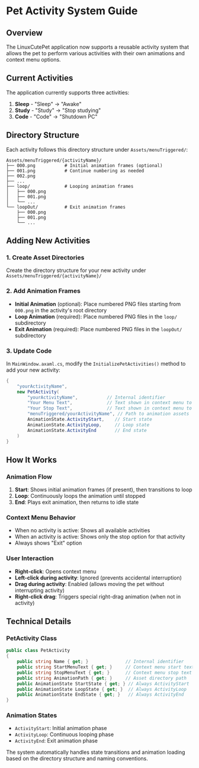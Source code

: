 # Pet Activity System Guide

## Overview
The LinuxCutePet application now supports a reusable activity system that allows the pet to perform various activities with their own animations and context menu options.

## Current Activities
The application currently supports three activities:

1. **Sleep** - "Sleep" → "Awake"
2. **Study** - "Study" → "Stop studying"  
3. **Code** - "Code" → "Shutdown PC"

## Directory Structure
Each activity follows this directory structure under `Assets/menuTriggered/`:

```
Assets/menuTriggered/{activityName}/
├── 000.png           # Initial animation frames (optional)
├── 001.png           # Continue numbering as needed
├── 002.png
├── ...
├── loop/             # Looping animation frames
│   ├── 000.png
│   ├── 001.png
│   └── ...
└── loopOut/          # Exit animation frames
    ├── 000.png
    ├── 001.png
    └── ...
```

## Adding New Activities

### 1. Create Asset Directories
Create the directory structure for your new activity under `Assets/menuTriggered/{activityName}/`

### 2. Add Animation Frames
- **Initial Animation** (optional): Place numbered PNG files starting from `000.png` in the activity's root directory
- **Loop Animation** (required): Place numbered PNG files in the `loop/` subdirectory
- **Exit Animation** (required): Place numbered PNG files in the `loopOut/` subdirectory

### 3. Update Code
In `MainWindow.axaml.cs`, modify the `InitializePetActivities()` method to add your new activity:

```csharp
{
    "yourActivityName",
    new PetActivity(
        "yourActivityName",           // Internal identifier
        "Your Menu Text",             // Text shown in context menu to start
        "Your Stop Text",             // Text shown in context menu to stop
        "menuTriggered/yourActivityName", // Path to animation assets
        AnimationState.ActivityStart,    // Start state
        AnimationState.ActivityLoop,     // Loop state  
        AnimationState.ActivityEnd       // End state
    )
}
```

## How It Works

### Animation Flow
1. **Start**: Shows initial animation frames (if present), then transitions to loop
2. **Loop**: Continuously loops the animation until stopped
3. **End**: Plays exit animation, then returns to idle state

### Context Menu Behavior
- When no activity is active: Shows all available activities
- When an activity is active: Shows only the stop option for that activity
- Always shows "Exit" option

### User Interaction
- **Right-click**: Opens context menu
- **Left-click during activity**: Ignored (prevents accidental interruption)
- **Drag during activity**: Enabled (allows moving the pet without interrupting activity)
- **Right-click drag**: Triggers special right-drag animation (when not in activity)

## Technical Details

### PetActivity Class
```csharp
public class PetActivity
{
    public string Name { get; }              // Internal identifier
    public string StartMenuText { get; }     // Context menu start text
    public string StopMenuText { get; }      // Context menu stop text  
    public string AnimationPath { get; }     // Asset directory path
    public AnimationState StartState { get; } // Always ActivityStart
    public AnimationState LoopState { get; }  // Always ActivityLoop
    public AnimationState EndState { get; }   // Always ActivityEnd
}
```

### Animation States
- `ActivityStart`: Initial animation phase
- `ActivityLoop`: Continuous looping phase  
- `ActivityEnd`: Exit animation phase

The system automatically handles state transitions and animation loading based on the directory structure and naming conventions.
